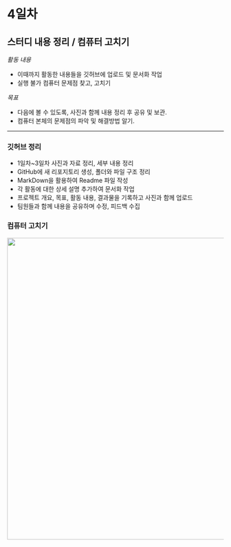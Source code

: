 # 4일차

## 스터디 내용 정리 / 컴퓨터 고치기
*활동 내용*
- 이때까지 활동한 내용들을 깃허브에 업로드 및 문서화 작업
- 실행 불가 컴퓨터 문제점 찾고, 고치기


*목표*
- 다음에 볼 수 있도록, 사진과 함께 내용 정리 후 공유 및 보관.
- 컴퓨터 본체의 문제점의 파악 및 해결방법 알기.

----------

### 깃허브 정리
- 1일차~3일차 사진과 자료 정리, 세부 내용 정리
- GitHub에 새 리포지토리 생성, 폴더와 파일 구조 정리
- MarkDown을 활용하여 Readme 파일 작성
- 각 활동에 대한 상세 설명 추가하여 문서화 작업
- 프로젝트 개요, 목표, 활동 내용, 결과물을 기록하고 사진과 함께 업로드
- 팀원들과 함께 내용을 공유하며 수정, 피드백 수집


### 컴퓨터 고치기
<img src="https://github.com/user-attachments/assets/973697fc-dddf-4941-966b-c7a3f0042861" width="700">
